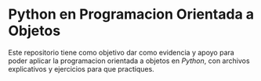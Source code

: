 # Python en Programacion Orientada a Objetos

Este repositorio tiene como objetivo dar como evidencia y apoyo para poder aplicar la programacion orientada a objetos en *Python*, con archivos explicativos y ejercicios para que practiques.

